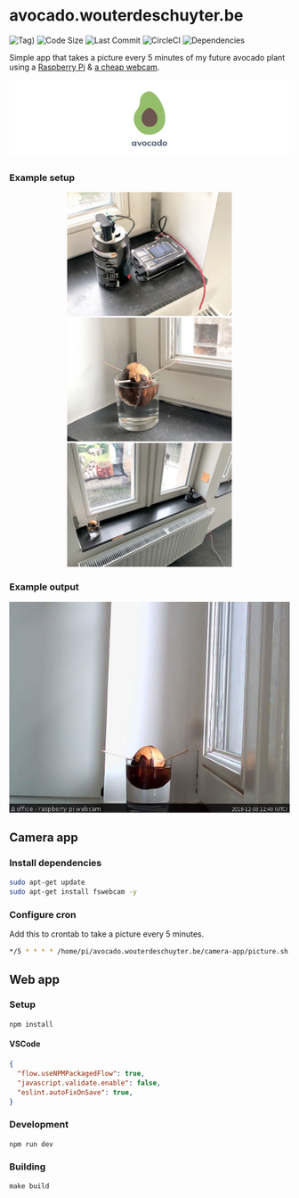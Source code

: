# avocado.wouterdeschuyter.be

![Tag)](https://img.shields.io/github/tag/wouterds/avocado.wouterdeschuyter.be.svg)
![Code Size](https://img.shields.io/github/languages/code-size/wouterds/avocado.wouterdeschuyter.be.svg)
![Last Commit](https://img.shields.io/github/last-commit/wouterds/avocado.wouterdeschuyter.be.svg)
![CircleCI](https://circleci.com/gh/wouterds/avocado.wouterdeschuyter.be.svg?style=shield)
![Dependencies](https://img.shields.io/david/wouterds/avocado.wouterdeschuyter.be.svg)

Simple app that takes a picture every 5 minutes of my future avocado plant using a [Raspberry Pi](https://www.raspberrypi.org/) & [a cheap webcam](https://www.ebay.com/itm/163188849225).

![Poster](resources/images/github-poster.png?raw=true)

### Example setup

<p align="center">
<img src="resources/images/setup-1.jpg?raw=true" width="296" alt="setup" />
<img src="resources/images/setup-2.jpg?raw=true" width="296" alt="setup" />
<img src="resources/images/setup-3.jpg?raw=true" width="296" alt="setup" />
</p>

### Example output

![Example Picture](resources/images/example.jpg?raw=true)

## Camera app

### Install dependencies

```bash
sudo apt-get update
sudo apt-get install fswebcam -y
```

### Configure cron

Add this to crontab to take a picture every 5 minutes.

```bash
*/5 * * * * /home/pi/avocado.wouterdeschuyter.be/camera-app/picture.sh > /dev/null 2>&1
```

## Web app

### Setup

```shell
npm install
```

#### VSCode

```json
{
  "flow.useNPMPackagedFlow": true,
  "javascript.validate.enable": false,
  "eslint.autoFixOnSave": true,
}
```

### Development

```shell
npm run dev
```

### Building

```shell
make build
```
